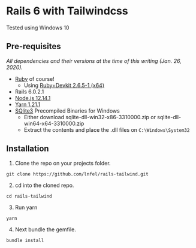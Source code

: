 # Rails 6 with Tailwindcss

Tested using Windows 10

## Pre-requisites

_All dependencies and their versions at the time of this writing (Jan. 26, 2020)._

* [Ruby](https://rubyinstaller.org/downloads/) of course!
	- Using [Ruby+Devkit 2.6.5-1 (x64)](https://github.com/oneclick/rubyinstaller2/releases/download/RubyInstaller-2.6.5-1/rubyinstaller-devkit-2.6.5-1-x64.exe)
* Rails 6.0.2.1
* [Node.js 12.14.1](https://nodejs.org/en/download/)
* [Yarn 1.21.1](https://legacy.yarnpkg.com/lang/en/docs/install/#windows-stable)
* [SQlite3](https://www.sqlite.org/download.html) Precompiled Binaries for Windows
	- Either download sqlite-dll-win32-x86-3310000.zip or sqlite-dll-win64-x64-3310000.zip
	- Extract the contents and place the .dll files on `C:\Windows\System32`

## Installation

1. Clone the repo on your projects folder.

```console
git clone https://github.com/lnfel/rails-tailwind.git
```

2. cd into the cloned repo.

```console
cd rails-tailwind
```

3. Run yarn

```console
yarn
```

4. Next bundle the gemfile.

```console
bundle install
```
